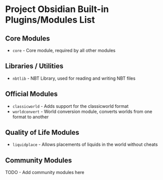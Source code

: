 # Project Obsidian Built-in Plugins/Modules List

## Core Modules
- `core` - Core module, required by all other modules

## Libraries / Utilities
- `nbtlib` - NBT Library, used for reading and writing NBT files

## Official Modules
- `classicworld` - Adds support for the classicworld format
- `worldconvert` - World conversion module, converts worlds from one format to another

## Quality of Life Modules
- `liquidplace` - Allows placements of liquids in the world without cheats

## Community Modules
TODO - Add community modules here

